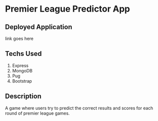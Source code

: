 # Premier League Predictor App

## Deployed Application

link goes here

## Techs Used

1. Express
2. MongoDB
3. Pug
4. Bootstrap

## Description

A game where users try to predict the correct results and scores for each round of premier league games.

